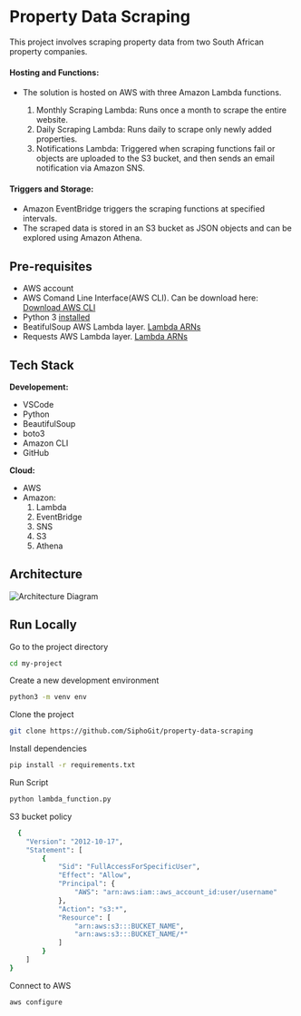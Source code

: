 
# Property Data Scraping

This project involves scraping property data from two South African property companies.

#### Hosting and Functions:

- The solution is hosted on AWS with three Amazon Lambda functions.

    1. Monthly Scraping Lambda: Runs once a month to scrape the entire website.
    2. Daily Scraping Lambda: Runs daily to scrape only newly added properties.
    3. Notifications Lambda: Triggered when scraping functions fail or objects are uploaded to the S3 bucket, and then sends an email notification via Amazon SNS.

#### Triggers and Storage:

- Amazon EventBridge triggers the scraping functions at specified intervals.
- The scraped data is stored in an S3 bucket as JSON objects and can be explored using Amazon Athena.

## Pre-requisites

- AWS account
- AWS Comand Line Interface(AWS CLI). Can be download here: [Download AWS CLI](https://docs.aws.amazon.com/cli/latest/userguide/getting-started-install.html)
- Python 3 [installed](https://www.python.org/downloads/)
- BeatifulSoup AWS Lambda layer. [Lambda ARNs](https://github.com/keithrozario/Klayers?tab=readme-ov-file#list-of-arns)
- Requests AWS Lambda layer. [Lambda ARNs](https://github.com/keithrozario/Klayers?tab=readme-ov-file#list-of-arns)
## Tech Stack

**Developement:** 
- VSCode
- Python
- BeautifulSoup
- boto3
- Amazon CLI
- GitHub

**Cloud:** 
- AWS
- Amazon:
    1. Lambda 
    2. EventBridge
    3. SNS
    4. S3 
    5. Athena

## Architecture

![Architecture Diagram](./images/architecture_diagram.png)

## Run Locally

Go to the project directory

```bash
cd my-project
```
Create a new development environment

```bash
python3 -m venv env
```

Clone the project

```bash
git clone https://github.com/SiphoGit/property-data-scraping
```

Install dependencies

```bash
pip install -r requirements.txt
```

Run Script

```bash
python lambda_function.py
```

S3 bucket policy

```bash
  {
    "Version": "2012-10-17",
    "Statement": [
        {
            "Sid": "FullAccessForSpecificUser",
            "Effect": "Allow",
            "Principal": {
                "AWS": "arn:aws:iam::aws_account_id:user/username"
            },
            "Action": "s3:*",
            "Resource": [
                "arn:aws:s3:::BUCKET_NAME",
                "arn:aws:s3:::BUCKET_NAME/*"
            ]
        }
    ]
}
```

Connect to AWS

```bash
aws configure
```
